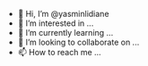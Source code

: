 - 👋 Hi, I’m @yasminlidiane
- 👀 I’m interested in ...
- 🌱 I’m currently learning ...
- 💞️ I’m looking to collaborate on ...
- 📫 How to reach me ...

<!---
yasminlidiane/yasminlidiane is a ✨ special ✨ repository because its `README.md` (this file) appears on your GitHub profile.
You can click the Preview link to take a look at your changes.
--->

